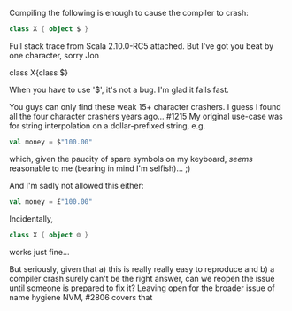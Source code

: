 Compiling the following is enough to cause the compiler to crash:
```scala
class X { object $ }
```

Full stack trace from Scala 2.10.0-RC5 attached.
But I've got you beat by one character, sorry Jon

class X{class $}

When you have to use '$', it's not a bug. I'm glad it fails fast.

You guys can only find these weak 15+ character crashers. I guess I found all the four character crashers years ago... #1215
My original use-case was for string interpolation on a dollar-prefixed string, e.g.
```scala
val money = $"100.00"
```

which, given the paucity of spare symbols on my keyboard, *seems* reasonable to me (bearing in mind I'm selfish)... ;)

And I'm sadly not allowed this either:
```scala
val money = £"100.00"
```
Incidentally,
```scala
class X { object ☹ }
```
works just fine...

But seriously, given that a) this is really really easy to reproduce and b) a compiler crash surely can't be the right answer, can we reopen the issue until someone is prepared to fix it?
Leaving open for the broader issue of name hygiene
NVM, #2806 covers that
